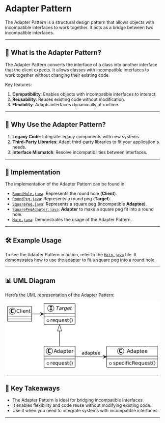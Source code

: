 # Adapter Pattern

The Adapter Pattern is a structural design pattern that allows objects with incompatible interfaces to work together. It acts as a bridge between two incompatible interfaces.

---

## 📖 What is the Adapter Pattern?

The Adapter Pattern converts the interface of a class into another interface that the client expects. It allows classes with incompatible interfaces to work together without changing their existing code.

Key features:
1. **Compatibility**: Enables objects with incompatible interfaces to interact.
2. **Reusability**: Reuses existing code without modification.
3. **Flexibility**: Adapts interfaces dynamically at runtime.

---

## 🤔 Why Use the Adapter Pattern?

1. **Legacy Code**: Integrate legacy components with new systems.
2. **Third-Party Libraries**: Adapt third-party libraries to fit your application's needs.
3. **Interface Mismatch**: Resolve incompatibilities between interfaces.

---

## 🔧 Implementation

The implementation of the Adapter Pattern can be found in:
- [`RoundHole.java`](./RoundHole.java): Represents the round hole (**Client**).
- [`RoundPeg.java`](./RoundPeg.java): Represents a round peg (**Target**).
- [`SquarePeg.java`](./SquarePeg.java): Represents a square peg (incompatible **Adaptee**).
- [`SquarePegAdapter.java`](./SquarePegAdapter.java): **Adapter** to make a square peg fit into a round hole.
- [`Main.java`](./Main.java): Demonstrates the usage of the Adapter Pattern.

---

## 🛠️ Example Usage

To see the Adapter Pattern in action, refer to the [`Main.java`](./Main.java) file. It demonstrates how to use the adapter to fit a square peg into a round hole.

---

## 📊 UML Diagram

Here’s the UML representation of the Adapter Pattern:

![Adapter UML](./adapter_uml.png)

---

## 📝 Key Takeaways

- The Adapter Pattern is ideal for bridging incompatible interfaces.
- It enables flexibility and code reuse without modifying existing code.
- Use it when you need to integrate systems with incompatible interfaces.

---
